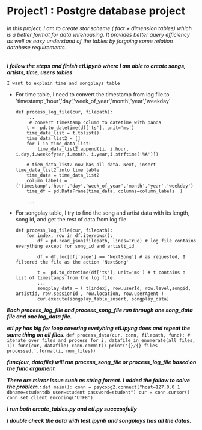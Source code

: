 # Project1 : Postgre database project 

###### In this project, I am to create star scheme ( fact + dimension tables) which is a better format for data wirehousing. It provides better query efficiency  as well as easy understand of the tables by forgoing some relation database requirements. 

***I follow the steps and finish etl.ipynb where I am able to create songs, artists, time, users tables***

    I want to explain time and songplays table 

* For time table, I need to convert the timestamp from log file to 'timestamp','hour','day','week_of_year','month','year','weekday'

    ```
    def process_log_file(cur, filepath):
        ...
         # convert timestamp column to datetime with panda
        t =  pd.to_datetime(df['ts'], unit='ms') 
        time_data_list = t.tolist()
        time_data_list2 = []
        for i in time_data_list:
            time_data_list2.append([i, i.hour, i.day,i.weekofyear,i.month, i.year,i.strftime('%A')])

        # tiem_data_list2 now has all data. Next, insert time_data_list2 into time table
        time_data = time_data_list2
        column_labels = ('timestamp','hour','day','week_of_year','month','year','weekday')
        time_df = pd.DataFrame(time_data, columns=column_labels  )
        
        ...
    ```

* For songplay table, I try to find the song and artist data with its length, song id, and get the rest of data from log file

    ```
    def process_log_file(cur, filepath):
        for index, row in df.iterrows():
            df = pd.read_json(filepath, lines=True) # log file contains everything except for song_id and artisti_id

            df = df.loc[df['page'] == 'NextSong'] # as requested, I filtered the file as the action 'NextSong'

            t =  pd.to_datetime(df['ts'], unit='ms') # t contains a list of timestamps from the log file. 
            ...
            songplay_data = ( t[index], row.userId, row.level,songid, artistid, row.sessionId , row.location, row.userAgent )
            cur.execute(songplay_table_insert, songplay_data)
    ```


***Each process_log_file and process_song_file run through one song_data file and one log_data file.***

***etl.py has big for loop covering evetyhing etl.ipyng does and repeat the same thing on all files.***
    ```
    def process_data(cur, conn, filepath, func):
          # iterate over files and process
        for i, datafile in enumerate(all_files, 1):
            func(cur, datafile)
            conn.commit()
            print('{}/{} files processed.'.format(i, num_files))
    ```

***func(cur, datafile) will run process_song_file or process_log_file based on the func argument***

***There are mirror issue such as string format. I added the follow to solve the problem.:***
    ```
    def main():
        conn = psycopg2.connect("host=127.0.0.1 dbname=studentdb user=student password=student")
        cur = conn.cursor()  
        conn.set_client_encoding('UTF8')  
    ```
    
***I run both create_tables.py and etl.py successfully***

***I double check the data with test.ipynb and songplays has all the datas.***

    